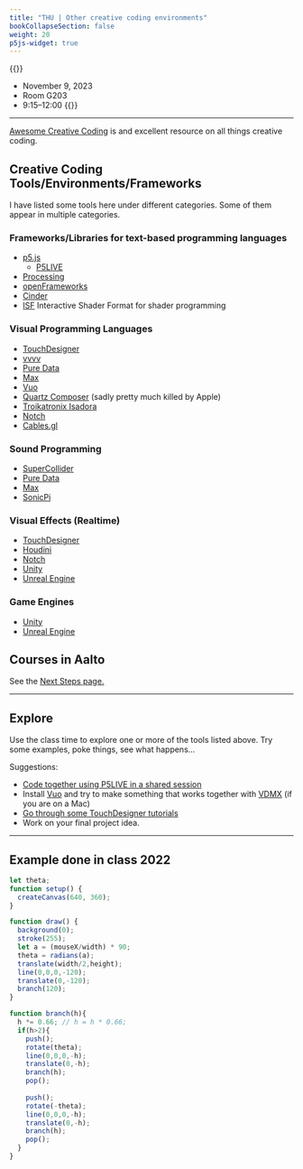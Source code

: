 ```yaml
---
title: "THU | Other creative coding environments"
bookCollapseSection: false
weight: 20
p5js-widget: true
---
```


{{<hint info>}}
- November 9, 2023
- Room G203
- 9:15–12:00
{{</hint>}}

---

[Awesome Creative Coding](https://github.com/terkelg/awesome-creative-coding) is and excellent resource on all things creative coding.

## Creative Coding Tools/Environments/Frameworks

I have listed some tools here under different categories. Some of them appear in multiple categories.

### Frameworks/Libraries for text-based programming languages

- [p5.js](https://p5js.org/)
  - [P5LIVE](https://teddavis.org/p5live/)
- [Processing](https://processing.org/)
- [openFrameworks](https://openframeworks.cc/)
- [Cinder](https://libcinder.org/)
- [ISF](https://isf.vidvox.net/) Interactive Shader Format for shader programming

### Visual Programming Languages

- [TouchDesigner](https://derivative.ca/)
- [vvvv](https://vvvv.org/)
- [Pure Data](https://puredata.info/)
- [Max](https://cycling74.com/)
- [Vuo](https://vuo.org/)
- [Quartz Composer](https://en.wikipedia.org/wiki/Quartz_Composer) (sadly pretty much killed by Apple)
- [Troikatronix Isadora](https://troikatronix.com/)
- [Notch](https://www.notch.one/)
- [Cables.gl](https://cables.gl/)

### Sound Programming

- [SuperCollider](https://supercollider.github.io/)
- [Pure Data](https://puredata.info/)
- [Max](https://cycling74.com/)
- [SonicPi](https://sonic-pi.net/)

### Visual Effects (Realtime)

- [TouchDesigner](https://derivative.ca/)
- [Houdini](https://www.sidefx.com/)
- [Notch](https://www.notch.one/)
- [Unity](https://unity.com/)
- [Unreal Engine](https://www.unrealengine.com/)

### Game Engines

- [Unity](https://unity.com/)
- [Unreal Engine](https://www.unrealengine.com/)

## Courses in Aalto

See the [Next Steps page.](../../next-steps/)

---

## Explore

Use the class time to explore one or more of the tools listed above. Try some examples, poke things, see what happens...

Suggestions:

- [Code together using P5LIVE in a shared session](https://teddavis.org/p5live/?cc=f8cse)
- Install [Vuo](https://vuo.org/) and try to make something that works together with [VDMX](https://vidvox.net/) (if you are on a Mac)
- [Go through some TouchDesigner tutorials](https://learn.derivative.ca/)
- Work on your final project idea.

---

## Example done in class 2022

```js
let theta;
function setup() {
  createCanvas(640, 360);
}

function draw() {
  background(0);
  stroke(255);
  let a = (mouseX/width) * 90;
  theta = radians(a);
  translate(width/2,height);
  line(0,0,0,-120);
  translate(0,-120);
  branch(120);
}

function branch(h){
  h *= 0.66; // h = h * 0.66;
  if(h>2){
    push();
    rotate(theta);
    line(0,0,0,-h);
    translate(0,-h);
    branch(h);
    pop();
    
    push();
    rotate(-theta);
    line(0,0,0,-h);
    translate(0,-h);
    branch(h);
    pop();
  }
}
```
